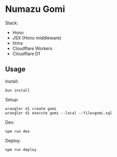 # Numazu Gomi

Stack:

- Hono
- JSX (Hono middleware)
- htmx
- Cloudflare Workers
- Cloudflare D1

## Usage

Install:

```
bun install
```

Setup:

```
wrangler d1 create gomi
wrangler d1 execute gomi --local --file=gomi.sql
```

Dev:

```
npm run dev
```

Deploy:

```
npm run deploy
```
